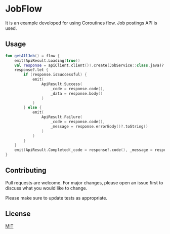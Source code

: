 # JobFlow

It is an example developed for using Coroutines flow. Job postings API is used.

## Usage

```kotlin
fun getAllJob() = flow {
    emit(ApiResult.Loading(true))
    val response = apiClient.client()?.create(JobService::class.java)?.getPostAll()
    response?.let {
        if (response.isSuccessful) {
            emit(
                ApiResult.Success(
                    _code = response.code(),
                    _data = response.body()
                )
            )
        } else {
            emit(
                ApiResult.Failure(
                    _code = response.code(),
                    _message = response.errorBody()?.toString()
                )
            )
        }
    }
    emit(ApiResult.Completed(_code = response?.code(), _message = response?.message()))
}
```

## Contributing
Pull requests are welcome. For major changes, please open an issue first to discuss what you would like to change.

Please make sure to update tests as appropriate.

## License
[MIT](https://choosealicense.com/licenses/mit/)
